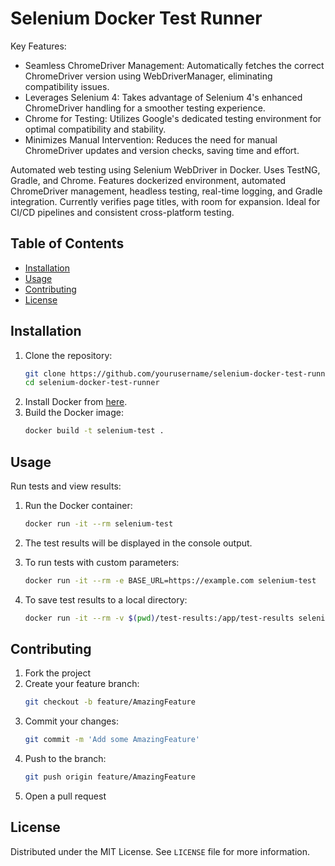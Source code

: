 # Selenium Docker Test Runner

Key Features:
- Seamless ChromeDriver Management: Automatically fetches the correct ChromeDriver version using WebDriverManager, eliminating compatibility issues.
- Leverages Selenium 4: Takes advantage of Selenium 4's enhanced ChromeDriver handling for a smoother testing experience.
- Chrome for Testing: Utilizes Google's dedicated testing environment for optimal compatibility and stability.
- Minimizes Manual Intervention: Reduces the need for manual ChromeDriver updates and version checks, saving time and effort.

Automated web testing using Selenium WebDriver in Docker. Uses TestNG, Gradle, and Chrome. Features dockerized environment, automated ChromeDriver management, headless testing, real-time logging, and Gradle integration. Currently verifies page titles, with room for expansion. Ideal for CI/CD pipelines and consistent cross-platform testing.

## Table of Contents
- [Installation](#installation)
- [Usage](#usage)
- [Contributing](#contributing)
- [License](#license)

## Installation

1. Clone the repository:
    ```sh
    git clone https://github.com/yourusername/selenium-docker-test-runner.git
    cd selenium-docker-test-runner
    ```
2. Install Docker from [here](https://docs.docker.com/get-docker/).
3. Build the Docker image:
    ```sh
    docker build -t selenium-test .
    ```

## Usage

Run tests and view results:

1. Run the Docker container:
    ```sh
    docker run -it --rm selenium-test
    ```

2. The test results will be displayed in the console output.

3. To run tests with custom parameters:
    ```sh
    docker run -it --rm -e BASE_URL=https://example.com selenium-test
    ```

4. To save test results to a local directory:
    ```sh
    docker run -it --rm -v $(pwd)/test-results:/app/test-results selenium-test
    ```

## Contributing

1. Fork the project
2. Create your feature branch:
    ```sh
    git checkout -b feature/AmazingFeature
    ```
3. Commit your changes:
    ```sh
    git commit -m 'Add some AmazingFeature'
    ```
4. Push to the branch:
    ```sh
    git push origin feature/AmazingFeature
    ```
5. Open a pull request

## License

Distributed under the MIT License. See `LICENSE` file for more information.
